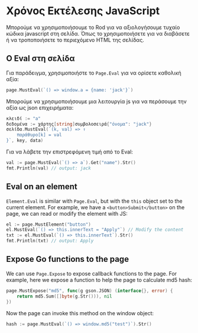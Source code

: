 # Χρόνος Εκτέλεσης JavaScript

Μπορούμε να χρησιμοποιήσουμε το Rod για να αξιολογήσουμε τυχαίο κώδικα javascript στη σελίδα. Όπως το χρησιμοποιήσετε για να διαβάσετε ή να τροποποιήσετε το περιεχόμενο HTML της σελίδας.

## Ο Eval στη σελίδα

Για παράδειγμα, χρησιμοποιήστε το `Page.Eval` για να ορίσετε καθολική αξία:

```go
page.MustEval(`() => window.a = {name: 'jack'}`)
```

Μπορούμε να χρησιμοποιήσουμε μια λειτουργία js για να περάσουμε την αξία ως json επιχειρήματα:

```go
κλειδί := "a"
δεδομένα := χάρτης[string]συμβολοσειρά{"όνομα": "jack"}
σελίδα.MustEval(`(k, val) => ↑
    παράθυρο[k] = val
}`, key, data)
```

Για να λάβετε την επιστρεφόμενη τιμή από το Eval:

```go
val := page.MustEval(`() => a`).Get("name").Str()
fmt.Println(val) // output: jack
```

## Eval on an element

`Element.Eval` is similar with `Page.Eval`, but with the `this` object set to the current element. For example, we have a `<button>Submit</button>` on the page, we can read or modify the element with JS:

```go
el := page.MustElement("button")
el.MustEval(`() => this.innerText = "Apply"`) // Modify the content
txt := el.MustEval(`() => this.innerText`).Str()
fmt.Println(txt) // output: Apply
```

## Expose Go functions to the page

We can use `Page.Expose` to expose callback functions to the page. For example, here we expose a function to help the page to calculate md5 hash:

```go
page.MustExpose("md5", func(g gson.JSON) (interface{}, error) {
    return md5.Sum([]byte(g.Str())), nil
})
```

Now the page can invoke this method on the window object:

```go
hash := page.MustEval(`() => window.md5("test")`).Str()
```
